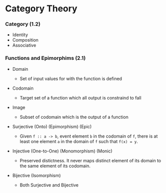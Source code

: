 
# Category Theory

### Category (1.2)
- Identity
- Composition
- Associative

### Functions and Epimorphims (2.1)
- Domain
  - Set of input values for with the function is defined
- Codomain
  - Target set of a function which all output is constraind to fall
- Image
  - Subset of codomain which is the output of a function

- Surjective (Onto) (Epimorphism) (Epic)
  - Given `f :: a -> b`, event element `b` in the codomain of `f`, there is at least one element `a` in the domain of `f`
    such that `f(x) = y`.
- Injective (One-to-One) (Monomorphism) (Monic)
  - Preserved distictness. It never maps distinct element of its domain to the same element of its codomain.
- Bijective (Isomorphism)
  - Both Surjective and Bijective

